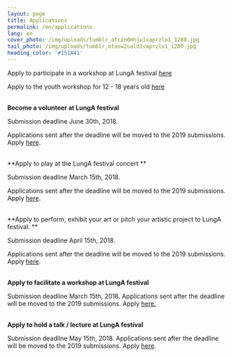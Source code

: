 ```yaml
---
layout: page
title: Applications
permalink: /en/applications
lang: en
cover_photo: /img/uploads/tumblr_otcin0mhju1vaprzlo1_1280.jpg
tail_photo: /img/uploads/tumblr_otasw2uald1vaprzlo1_1280.jpg
heading_color: '#151A41'
---
```

Apply to participate in a workshop at LungA festival [here](https://podio.com/webforms/20823240/1432298)

Apply to the youth workshop for 12 - 18 years old [here](https://podio.com/webforms/20823273/1432303)<br><br>

**Become a volunteer at LungA festival**

Submission deadline June 30th, 2018. 

Applications sent after the deadline will be moved to the 2019 submissions. Apply [here](https://podio.com/webforms/20703886/1425536). <br><br>

**Apply to play at the LungA festival concert **

Submission deadline March 15th, 2018.

Applications sent after the deadline will be moved to the 2019 submissions. Apply [here](https://podio.com/webforms/20769252/1427418). <br><br>

**Apply to perform, exhibit your art or pitch your artistic project to LungA festival. **

Submission deadline April 15th, 2018.

Applications sent after the deadline will be moved to the 2019 submissions. Apply [here](https://podio.com/webforms/20769251/1427416). <br><br>

**Apply to facilitate a workshop at LungA festival**

Submission deadline March 15th, 2018. Applications sent after the deadline will be moved to the 2019 submissions. Apply [here.](https://podio.com/webforms/20769289/1427422) <br><br>

**Apply to hold a talk / lecture at LungA festival**

Submission deadline May 15th, 2018. Applications sent after the deadline will be moved to the 2019 submissions. Apply [here](https://podio.com/webforms/20769301/1427427).
